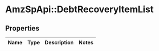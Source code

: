 # AmzSpApi::DebtRecoveryItemList

## Properties
Name | Type | Description | Notes
------------ | ------------- | ------------- | -------------

